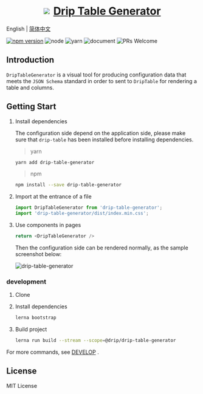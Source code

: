 <a href='http://drip-table.jd.com/'>
  <h1 style="display: flex; align-items: center; justify-content: center">
    <img src='https://storage.360buyimg.com/imgtools/7e0e546a96-d962c880-f9a2-11eb-bf08-d585041b7c80.svg'/>
    <span style="margin-left: 10px">Drip Table Generator</span>
  </h1>
</a>

English | [简体中文](./README.zh-CN.md)

[![npm version](https://img.shields.io/npm/v/drip-table.svg?style=flat)](https://www.npmjs.com/package/drip-table-generator)
![node](https://img.shields.io/badge/node-%3E%3D13.14.0-blue.svg)
![yarn](https://img.shields.io/badge/yarn-%3E%3D1.0.0-blue.svg)
![document](https://img.shields.io/badge/documentation-yes-brightgreen.svg)
![PRs Welcome](https://img.shields.io/badge/PRs-welcome-brightgreen.svg)

## Introduction

`DripTableGenerator` is a visual tool for producing configuration data that meets the `JSON Schema` standard in order to sent to `DripTable` for rendering a table and columns.

## Getting Start

1. Install dependencies

    The configuration side depend on the application side, please make sure that `drip-table` has been installed before installing dependencies.

    > yarn

    ```sh
    yarn add drip-table-generator
    ```

    > npm

    ```sh
    npm install --save drip-table-generator
    ```

2. Import at the entrance of a file

    ```js | pure
    import DripTableGenerator from 'drip-table-generator';
    import 'drip-table-generator/dist/index.min.css';
    ```

3. Use components in pages

    ```js | pure
    return <DripTableGenerator />
    ```

    Then the configuration side can be rendered normally, as the sample screenshot below:

    ![drip-table-generator](https://img10.360buyimg.com/imagetools/jfs/t1/209919/9/12490/4540144/61b71921Ee35a9a3c/e2f7167fef822f17.gif)

### development

1. Clone

2. Install dependencies

    ```sh
    lerna bootstrap
    ```

3. Build project

    ```sh
    lerna run build --stream --scope=@drip/drip-table-generator
    ```

For more commands, see [DEVELOP](./DEVELOP.md) .

## License
MIT License
